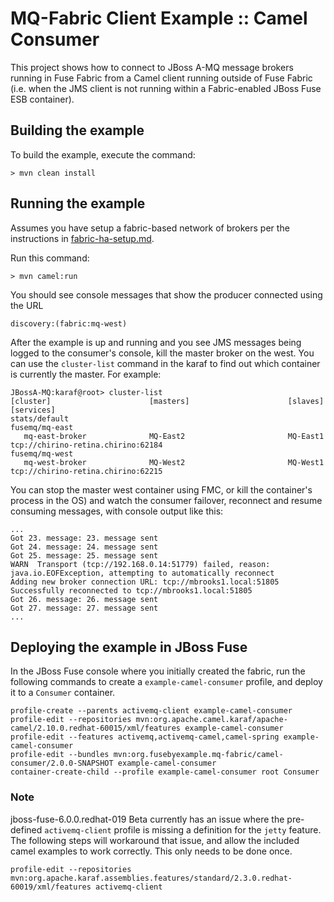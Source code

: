 MQ-Fabric Client Example :: Camel Consumer
===========================================

This project shows how to connect to JBoss A-MQ message brokers running in Fuse
Fabric from a Camel client running outside of Fuse Fabric (i.e. when the JMS
client is not running within a Fabric-enabled JBoss Fuse ESB container).

Building the example
--------------------

To build the example, execute the command: 

	> mvn clean install

Running the example
-------------------

Assumes you have setup a fabric-based network of brokers per the instructions in
[fabric-ha-setup.md](https://github.com/FuseByExample/external-mq-fabric-client/blob/master/fabric-ha-setup.md).

Run this command:

	> mvn camel:run

You should see console messages that show the producer connected using the URL

	discovery:(fabric:mq-west)

<!-- 
  Another way to figure out which container is currently the master is to
  inspect the logs:

  cat instances/MQ-West1/data/log/karaf.log | grep mq-fabric
-->

After the example is up and running and you see JMS messages being logged to the
consumer's console, kill the master broker on the west. You can use the
`cluster-list` command in the karaf to find out which container is currently
the master. For example:

    JBossA-MQ:karaf@root> cluster-list 
    [cluster]                      [masters]                      [slaves]                       [services]
    stats/default                                                                                
    fusemq/mq-east                                                                               
       mq-east-broker              MQ-East2                       MQ-East1                       tcp://chirino-retina.chirino:62184
    fusemq/mq-west                                                                               
       mq-west-broker              MQ-West2                       MQ-West1                       tcp://chirino-retina.chirino:62215

You can stop the master west container using FMC, or kill the container's process
in the OS) and watch the consumer failover, reconnect and resume consuming
messages, with console output like this:

    ...
    Got 23. message: 23. message sent
    Got 24. message: 24. message sent
    Got 25. message: 25. message sent
    WARN  Transport (tcp://192.168.0.14:51779) failed, reason:  java.io.EOFException, attempting to automatically reconnect
    Adding new broker connection URL: tcp://mbrooks1.local:51805
    Successfully reconnected to tcp://mbrooks1.local:51805
    Got 26. message: 26. message sent
    Got 27. message: 27. message sent
    ...

Deploying the example in JBoss Fuse
-----------------------------------

In the JBoss Fuse console where you initially created the fabric, run the
following commands to create a `example-camel-consumer` profile, and deploy
it to a `Consumer` container.

    profile-create --parents activemq-client example-camel-consumer
    profile-edit --repositories mvn:org.apache.camel.karaf/apache-camel/2.10.0.redhat-60015/xml/features example-camel-consumer
    profile-edit --features activemq,activemq-camel,camel-spring example-camel-consumer
    profile-edit --bundles mvn:org.fusebyexample.mq-fabric/camel-consumer/2.0.0-SNAPSHOT example-camel-consumer
    container-create-child --profile example-camel-consumer root Consumer

### Note
jboss-fuse-6.0.0.redhat-019 Beta currently has an issue where the pre-defined
`activemq-client` profile is missing a definition for the `jetty` feature.
The following steps will workaround that issue, and allow the included camel
examples to work correctly. This only needs to be done once.

    profile-edit --repositories mvn:org.apache.karaf.assemblies.features/standard/2.3.0.redhat-60019/xml/features activemq-client